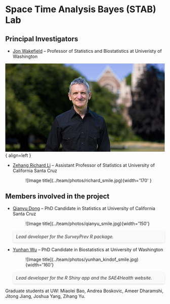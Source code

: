 # Space Time Analysis Bayes (STAB) Lab

## Principal Investigators
<div class="grid cards" markdown>

- <a href="https://faculty.washington.edu/jonno/" target="_blank">Jon Wakefield</a> – Professor of Statistics and Biostatistics at Univeristy of Washington
    <!-- <p style="font-style: italic; padding: 20px; margin: 20px 0; background-color: #f9f9f9; color: #333; border-radius: 5px; text-align: left; box-shadow: 0 2px 5px rgba(0,0,0,0.1);">
        "In my professional life, I’ve tried to develop models that can be useful. This project has been an opportunity to do something really important."
    </p> -->
![Image title](../team/photos/wakefield_no_smile.jpg){ align=left }

- <a href="https://zehangli.com/" target="_blank">Zehang Richard Li</a> – Assistant Professor of Statistics at University of California Santa Cruz
    <figure markdown="span">
    ![Image title](../team/photos/richard_smile.jpg){width='170' }
    </figure>


</div>


## Members involved in the project

<div class="grid cards" markdown>

- <a href="https://qianyu313.github.io/qd33/" target="_blank">Qianyu Dong</a> – PhD Candidate in Statistics at University of California Santa Cruz
    <figure markdown="span">
    ![Image title](../team/photos/qianyu_smile.jpg){width='150'}
    </figure>
    <p style="font-style: italic; padding: 10px; margin: 10px 0; background-color: #f9f9f9; color: #333; border-radius: 5px; text-align: left; box-shadow: 0 2px 5px rgba(0,0,0,0.1);">
        Lead developer for the SurveyPrev R package.
    </p>

- <a href="https://www.linkedin.com/in/yunhan-wu-956902297" target="_blank">Yunhan Wu</a> – PhD Candidate in Biostatistics at University of Washington
    <figure markdown="span">
    ![Image title](../team/photos/yunhan_kindof_smile.jpg){width='160'}
    </figure>
    <p style="font-style: italic; padding: 10px; margin: 10px 0; background-color: #f9f9f9; color: #333; border-radius: 5px; text-align: left; box-shadow: 0 2px 5px rgba(0,0,0,0.1);">
        Lead developer for the R Shiny app and the SAE4Health website.
    </p>

</div>


Graduate students at UW: Miaolei Bao, Andrea Boskovic, Ameer Dharamshi, Jitong Jiang, Joshua Yang, Zihang Yu.

